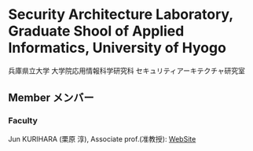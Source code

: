 # Security Architecture Laboratory, Graduate Shool of Applied Informatics, University of Hyogo

兵庫県立大学 大学院応用情報科学研究科 セキュリティアーキテクチャ研究室

## Member メンバー

### Faculty
Jun KURIHARA (栗原 淳), Associate prof.(准教授): [WebSite](https://junkurihara.github.io)
